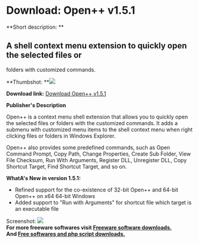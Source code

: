 # Download: Open++ v1.5.1

**Short description: **

## A shell context menu extension to quickly open the selected files or
folders with customized commands.

  
**Thumbshot: **![](http://www.freewarefiles.com/screenshot/openxx1_md.jpg)   
  
**Download link:** [Download Open++ v1.5.1](http://freesoftwares.boysofts.com/Open-Plus-Plus_program_37503.html)  
  

**Publisher's Description**  
  

Open++ is a context menu shell extension that allows you to quickly open the
selected files or folders with the customized commands. It adds a submenu with
customized menu items to the shell context menu when right clicking files or
folders in Windows Explorer.

Open++ also provides some predefined commands, such as Open Command Prompt,
Copy Path, Change Properties, Create Sub Folder, View File Checksum, Run With
Arguments, Register DLL, Unregister DLL, Copy Shortcut Target, Find Shortcut
Target, and so on.

**WhatA's New in version 1.5.1:**

  * Refined support for the co-existence of 32-bit Open++ and 64-bit Open++ on x64 64-bit Windows 
  * Added support to "Run with Arguments" for shortcut file which target is an executable file 

  
  
Screenshot: ![](http://www.freewarefiles.com/screenshot/openxx1.jpg)  
**For more freeware softwares visit [Freeware software downloads.](http://freesoftwares.boysofts.com/)**   
**And [Free softwares and php script downloads.](http://www.boysofts.com/)**

